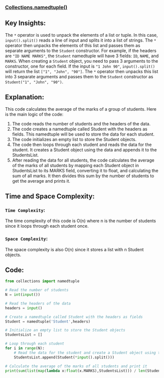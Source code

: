 ### [Collections.namedtuple()](https://www.hackerrank.com/challenges/py-collections-namedtuple/problem?isFullScreen=false)

## Key Insights:
The `*` operator is used to unpack the elements of a list or tuple. In this case, `input().split()` reads a line of input and splits it into a list of strings. The `*` operator then unpacks the elements of this list and passes them as separate arguments to the `Student` constructor.
For example, if the headers are `"ID NAME MARKS"`, the `Student` namedtuple will have 3 fields: `ID`, `NAME`, and `MARKS`. When creating a `Student` object, you need to pass 3 arguments to the constructor, one for each field. If the input is `"1 John 90"`, `input().split()` will return the list `["1", "John", "90"]`. The `*` operator then unpacks this list into 3 separate arguments and passes them to the `Student` constructor as `Student("1", "John", "90")`.

## Explanation:
This code calculates the average of the marks of a group of students. Here is the main logic of the code:

1. The code reads the number of students and the headers of the data.
2. The code creates a namedtuple called Student with the headers as fields. This namedtuple will be used to store the data for each student.
3. The code initializes an empty list to store the Student objects.
4. The code then loops through each student and reads the data for the student. It creates a Student object using the data and appends it to the StudentsList.
5. After reading the data for all students, the code calculates the average of the marks of all students by mapping each Student object in StudentsList to its MARKS field, converting it to float, and calculating the sum of all marks. It then divides this sum by the number of students to get the average and prints it.
 
## Time and Space Complexity:
### `Time Complexity`:
The time complexity of this code is O(n) where n is the number of students since it loops through each student once.

### `Space Complexity`:
The space complexity is also O(n) since it stores a list with n Student objects.

## Code:
```py
from collections import namedtuple

# Read the number of students
N = int(input())

# Read the headers of the data
headers = input()

# Create a namedtuple called Student with the headers as fields
Student = namedtuple('Student',headers)

# Initialize an empty list to store the Student objects
StudentsList = []

# Loop through each student
for i in range(N):
    # Read the data for the student and create a Student object using the data
    StudentsList.append(Student(*input().split()))

# Calculate the average of the marks of all students and print it
print(sum(list(map(lambda x:float(x.MARKS),StudentsList))) / len(StudentsList))

```

